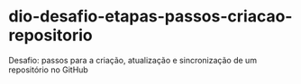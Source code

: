 # dio-desafio-etapas-passos-criacao-repositorio
Desafio: passos para a criação, atualização e sincronização de um repositório no GitHub
